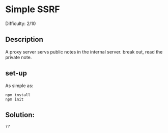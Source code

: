 # Simple SSRF
Difficulty: 2/10

## Description
A proxy server servs public notes in the internal server. break out, read the private note.

## set-up
As simple as:
```
npm install
npm init
```
## Solution:
```
??
```
